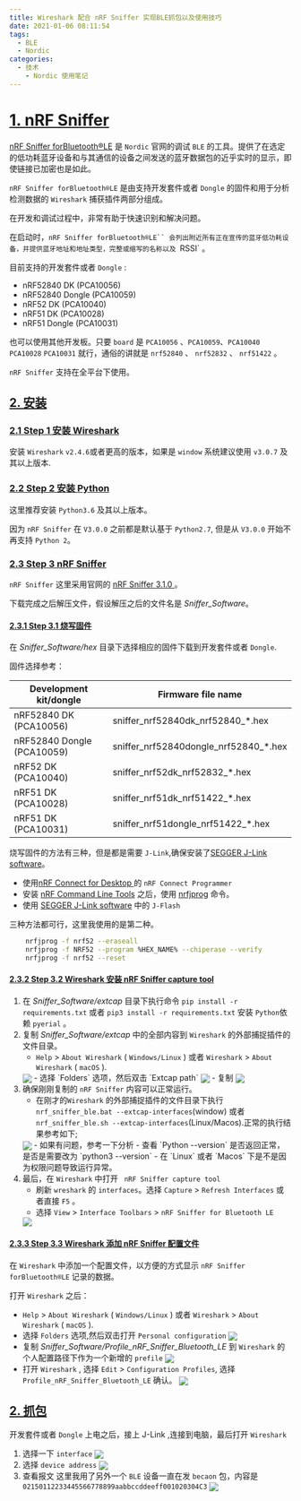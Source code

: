 ```yaml
---
title: Wireshark 配合 nRF Sniffer 实现BLE抓包以及使用技巧
date: 2021-01-06 08:11:54
tags:
  - BLE
  - Nordic
categories:
  - 技术
    - Nordic 使用笔记
---
```



<!-- more -->



# <span id="jumpto1">[1. nRF Sniffer](#1)</span>

[nRF Sniffer forBluetooth®LE](https://infocenter.nordicsemi.com/index.jsp?topic=%2Fug_sniffer_ble%2FUG%2Fsniffer_ble%2Finstalling_sniffer_plugin.html) 是 `Nordic` 官网的调试 `BLE` 的工具。提供了在选定的低功耗蓝牙设备和与其通信的设备之间发送的蓝牙数据包的近乎实时的显示，即使链接已加密也是如此。

`nRF Sniffer forBluetooth®LE` 是由支持开发套件或者 `Dongle` 的固件和用于分析检测数据的  `Wireshark` 捕获插件两部分组成。

在开发和调试过程中，非常有助于快速识别和解决问题。

在启动时，`nRF Sniffer forBluetooth®LE`` 会列出附近所有正在宣传的蓝牙低功耗设备，并提供蓝牙地址和地址类型，完整或缩写的名称以及 `RSSI` 。

目前支持的开发套件或者 `Dongle` :
- nRF52840 DK (PCA10056)
- nRF52840 Dongle (PCA10059)
- nRF52 DK (PCA10040)
- nRF51 DK (PCA10028)
- nRF51 Dongle (PCA10031)

也可以使用其他开发板。只要 `board` 是 `PCA10056` 、`PCA10059`、`PCA10040` `PCA10028` `PCA10031` 就行，通俗的讲就是 `nrf52840` 、 `nrf52832` 、 `nrf51422` 。

`nRF Sniffer` 支持在全平台下使用。


## <span id="jumpto2">[2. 安装](#2)</span>

### <span id="jumpto21">[2.1 Step 1 安装 Wireshark ](#21)</span>

安装 `Wireshark` `v2.4.6`或者更高的版本，如果是 `window` 系统建议使用 `v3.0.7` 及其以上版本.

### <span id="jumpto22">[2.2 Step 2 安装 Python](#22)</span>

这里推荐安装 `Python3.6` 及其以上版本。

因为 `nRF Sniffer` 在 `V3.0.0` 之前都是默认基于 `Python2.7`, 但是从 `V3.0.0` 开始不再支持 `Python 2`。


### <span id="jumpto23">[2.3 Step 3 nRF Sniffer](#23)</span>

`nRF Sniffer` 这里采用官网的 [ nRF Sniffer 3.1.0 ](https://www.nordicsemi.com/Software-and-Tools/Development-Tools/nRF-Sniffer-for-Bluetooth-LE/Download#infotabs) 。

下载完成之后解压文件，假设解压之后的文件名是 *Sniffer_Software*。

#### <span id="jumpto23">[2.3.1 Step 3.1 烧写固件](#231)</span>


在 *Sniffer_Software/hex* 目录下选择相应的固件下载到开发套件或者 `Dongle`.

固件选择参考：


| Development kit/dongle     | Firmware file name                    |
|----------------------------|---------------------------------------|
| nRF52840 DK (PCA10056)     | sniffer_nrf52840dk_nrf52840_*.hex     |
| nRF52840 Dongle (PCA10059) | sniffer_nrf52840dongle_nrf52840_*.hex |
| nRF52 DK (PCA10040)        | sniffer_nrf52dk_nrf52832_*.hex        |
| nRF51 DK (PCA10028)        | sniffer_nrf51dk_nrf51422_*.hex        |
| nRF51 DK (PCA10031)        | sniffer_nrf51dongle_nrf51422_*.hex    |

烧写固件的方法有三种，但是都是需要 `J-Link`,确保安装了[SEGGER J-Link software](https://www.segger.com/downloads/jlink/#J-LinkSoftwareAndDocumentationPack)。

- 使用[nRF Connect for Desktop ](https://www.nordicsemi.com/Software-and-Tools/Development-Tools/nRF-Connect-for-desktop)的 `nRF Connect Programmer`
- 安装 [nRF Command Line Tools](https://www.nordicsemi.com/Software-and-tools/Development-Tools/nRF-Command-Line-Tools/Download) 之后，使用 [nrfjprog](https://infocenter.nordicsemi.com/index.jsp?topic=%2Fug_nrf_cltools%2FUG%2Fcltools%2Fnrf_nrfjprogexe_reference.html&anchor=nrf_nrfjprogexe_reference) 命令。
- 使用 [SEGGER J-Link software](https://www.segger.com/downloads/jlink/#J-LinkSoftwareAndDocumentationPack) 中的 `J-Flash`

三种方法都可行，这里我使用的是第二种。

```bash
    nrfjprog -f nrf52 --eraseall
    nrfjprog -f NRF52 --program %HEX_NAME% --chiperase --verify
    nrfjprog -f nrf52 --reset
```


#### <span id="jumpto24">[2.3.2 Step 3.2 Wireshark 安装 nRF Sniffer capture tool](#232)</span>

1. 在 *Sniffer_Software/extcap* 目录下执行命令 `pip install -r requirements.txt` 或者 `pip3 install -r requirements.txt` 安装 `Python`依赖 `pyerial` 。
2. 复制 *Sniffer_Software/extcap* 中的全部内容到 `Wireshark` 的外部捕捉插件的文件目录。
    - `Help` > `About Wireshark` ( `Windows/Linux` ) 或者 `Wireshark` > `About Wireshark` ( `macOS` ).
    <img src="https://gitee.com/miaogs/blog_image/raw/master/January06172630.png" style="zoom :100%" div align=center />
    - 选择 `Folders` 选项，然后双击 `Extcap path`
    <img src="https://gitee.com/miaogs/blog_image/raw/master/January06172932.png" style="zoom :100%" div align=center />
    - 复制
    <img src="https://gitee.com/miaogs/blog_image/raw/master/January06173133.png" style="zoom :100%" div align=center />
3. 确保刚刚复制的 `nRF Sniffer` 内容可以正常运行。
    - 在刚才的`Wireshark` 的外部捕捉插件的文件目录下执行 `nrf_sniffer_ble.bat --extcap-interfaces`(window) 或者 `nrf_sniffer_ble.sh --extcap-interfaces`(Linux/Macos).正常的执行结果参考如下;
    <img src="https://gitee.com/miaogs/blog_image/raw/master/January06173534.png" style="zoom :100%" div align=center />
    - 如果有问题，参考一下分析
      - 查看 `Python --version` 是否返回正常，是否是需要改为 `python3 --version`
      - 在 `Linux` 或者 `Macos` 下是不是因为权限问题导致运行异常。
4. 最后，在 `Wireshark` 中打开 ` nRF Sniffer capture tool`
    - 刷新 `wreshark` 的 `interfaces`。选择 `Capture` > `Refresh Interfaces` 或者直接 `F5` 。
    - 选择 `View` > `Interface Toolbars` > `nRF Sniffer for Bluetooth LE`
    <img src="https://gitee.com/miaogs/blog_image/raw/master/January06174535.png" style="zoom :100%" div align=center />


#### <span id="jumpto25">[2.3.3 Step 3.3 Wireshark 添加 nRF Sniffer 配置文件](#233)</span>


在 `Wireshark` 中添加一个配置文件，以方便的方式显示 `nRF Sniffer forBluetooth®LE` 记录的数据。

打开 `Wireshark` 之后：

- `Help` > `About Wireshark` ( `Windows/Linux` ) 或者 `Wireshark` > `About Wireshark` ( `macOS` ).
- 选择 `Folders` 选项,然后双击打开 `Personal configuration`
    <img src="https://gitee.com/miaogs/blog_image/raw/master/January06175136.png" style="zoom :100%" div align=center />
- 复制 *Sniffer_Software/Profile_nRF_Sniffer_Bluetooth_LE* 到 `Wireshark` 的个人配置路径下作为一个新增的 `prefile`
    <img src="https://gitee.com/miaogs/blog_image/raw/master/January06175437.png" style="zoom :100%" div align=center />
- 打开 `Wireshark` , 选择 `Edit` > `Configuration Profiles`, 选择 `Profile_nRF_Sniffer_Bluetooth_LE` 确认。
    <img src="https://gitee.com/miaogs/blog_image/raw/master/January06175438.png" style="zoom :100%" div align=center />


## <span id="jumpto2">[2. 抓包](#2)</span>

开发套件或者 `Dongle` 上电之后，接上 J-Link ,连接到电脑，最后打开 `Wireshark`

1. 选择一下 `interface`
    <img src="https://gitee.com/miaogs/blog_image/raw/master/January06180541.png" style="zoom :100%" div align=center />
2. 选择 `device address`
    <img src="https://gitee.com/miaogs/blog_image/raw/master/January06180139.png" style="zoom :100%" div align=center />
3. 查看报文
这里我用了另外一个 `BLE` 设备一直在发 `becaon` 包，内容是 `02150112233445566778899aabbccddeeff001020304C3`
    <img src="https://gitee.com/miaogs/blog_image/raw/master/January06180240.png" style="zoom :100%" div align=center />
